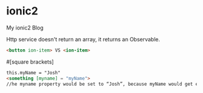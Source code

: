 # ionic2
My ionic2 Blog

Http service doesn't return an array, it returns an Observable.
```html
<button ion-item> VS <ion-item>
```
#[square brackets]
```html
this.myName = "Josh"
<something [myname] = "myName">
//he myname property would be set to “Josh”, because myName would get evaluated first in this instance.
```
